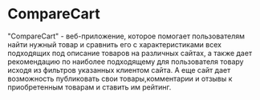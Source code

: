 # CompareCart

"CompareCart" - веб-приложение, которое помогает пользователям найти нужный товар и сравнить его с  характеристиками всех подходящих под описание товаров на различных сайтах, а также дает рекомендацию по наиболее подходящему для пользователя товару исходя из фильтров указанных клиентом сайта. А еще сайт дает возможность публиковать свои товары,комментарии и отзывы к приобретенным товарам и ставить им рейтинг.
